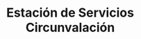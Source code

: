 ---
title: "Estación de Servicios Circunvalación"
url: /caracas/estacion-de-servicios-circunvalacion/
shop: piezas de automóviles
---